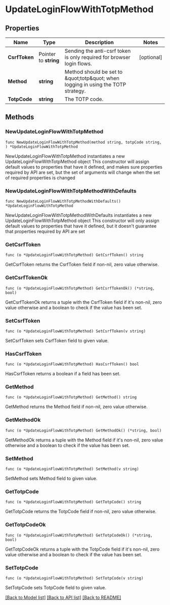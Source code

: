 # UpdateLoginFlowWithTotpMethod

## Properties

Name | Type | Description | Notes
------------ | ------------- | ------------- | -------------
**CsrfToken** | Pointer to **string** | Sending the anti-csrf token is only required for browser login flows. | [optional] 
**Method** | **string** | Method should be set to \&quot;totp\&quot; when logging in using the TOTP strategy. | 
**TotpCode** | **string** | The TOTP code. | 

## Methods

### NewUpdateLoginFlowWithTotpMethod

`func NewUpdateLoginFlowWithTotpMethod(method string, totpCode string, ) *UpdateLoginFlowWithTotpMethod`

NewUpdateLoginFlowWithTotpMethod instantiates a new UpdateLoginFlowWithTotpMethod object
This constructor will assign default values to properties that have it defined,
and makes sure properties required by API are set, but the set of arguments
will change when the set of required properties is changed

### NewUpdateLoginFlowWithTotpMethodWithDefaults

`func NewUpdateLoginFlowWithTotpMethodWithDefaults() *UpdateLoginFlowWithTotpMethod`

NewUpdateLoginFlowWithTotpMethodWithDefaults instantiates a new UpdateLoginFlowWithTotpMethod object
This constructor will only assign default values to properties that have it defined,
but it doesn't guarantee that properties required by API are set

### GetCsrfToken

`func (o *UpdateLoginFlowWithTotpMethod) GetCsrfToken() string`

GetCsrfToken returns the CsrfToken field if non-nil, zero value otherwise.

### GetCsrfTokenOk

`func (o *UpdateLoginFlowWithTotpMethod) GetCsrfTokenOk() (*string, bool)`

GetCsrfTokenOk returns a tuple with the CsrfToken field if it's non-nil, zero value otherwise
and a boolean to check if the value has been set.

### SetCsrfToken

`func (o *UpdateLoginFlowWithTotpMethod) SetCsrfToken(v string)`

SetCsrfToken sets CsrfToken field to given value.

### HasCsrfToken

`func (o *UpdateLoginFlowWithTotpMethod) HasCsrfToken() bool`

HasCsrfToken returns a boolean if a field has been set.

### GetMethod

`func (o *UpdateLoginFlowWithTotpMethod) GetMethod() string`

GetMethod returns the Method field if non-nil, zero value otherwise.

### GetMethodOk

`func (o *UpdateLoginFlowWithTotpMethod) GetMethodOk() (*string, bool)`

GetMethodOk returns a tuple with the Method field if it's non-nil, zero value otherwise
and a boolean to check if the value has been set.

### SetMethod

`func (o *UpdateLoginFlowWithTotpMethod) SetMethod(v string)`

SetMethod sets Method field to given value.


### GetTotpCode

`func (o *UpdateLoginFlowWithTotpMethod) GetTotpCode() string`

GetTotpCode returns the TotpCode field if non-nil, zero value otherwise.

### GetTotpCodeOk

`func (o *UpdateLoginFlowWithTotpMethod) GetTotpCodeOk() (*string, bool)`

GetTotpCodeOk returns a tuple with the TotpCode field if it's non-nil, zero value otherwise
and a boolean to check if the value has been set.

### SetTotpCode

`func (o *UpdateLoginFlowWithTotpMethod) SetTotpCode(v string)`

SetTotpCode sets TotpCode field to given value.



[[Back to Model list]](../README.md#documentation-for-models) [[Back to API list]](../README.md#documentation-for-api-endpoints) [[Back to README]](../README.md)


